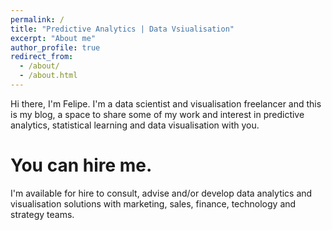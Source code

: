 ```yaml
---
permalink: /
title: "Predictive Analytics | Data Vsiualisation"
excerpt: "About me"
author_profile: true
redirect_from: 
  - /about/
  - /about.html
---
```


Hi there, I'm Felipe. I'm a data scientist and visualisation freelancer and this is my blog, a space to share some of my work and interest in predictive analytics, statistical learning and data visualisation with you. 

You can hire me.
======

I'm available for hire to consult, advise and/or develop data analytics and visualisation solutions with marketing, sales, finance, technology and strategy teams.